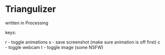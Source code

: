 Triangulizer
=================

written in Processing

keys:

r - toggle animations
s - save screenshot (make sure animation is off first)
c - toggle webcam
t - toggle image (some NSFW)